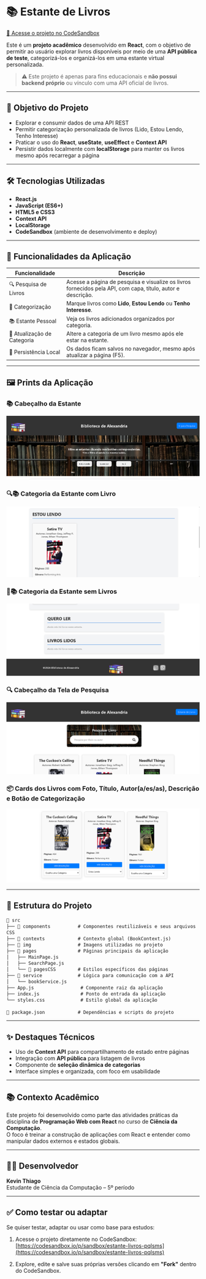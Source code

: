 # 📚 Estante de Livros

[🔗 Acesse o projeto no CodeSandbox](https://codesandbox.io/p/sandbox/estante-livros-pqlsms)

Este é um **projeto acadêmico** desenvolvido em **React**, com o objetivo de permitir ao usuário explorar livros disponíveis por meio de uma **API pública de teste**, categorizá-los e organizá-los em uma estante virtual personalizada.

> ⚠️ Este projeto é apenas para fins educacionais e **não possui backend próprio** ou vínculo com uma API oficial de livros.

---

## 🎯 Objetivo do Projeto

- Explorar e consumir dados de uma API REST  
- Permitir categorização personalizada de livros (Lido, Estou Lendo, Tenho Interesse)  
- Praticar o uso do **React**, **useState**, **useEffect** e **Context API**  
- Persistir dados localmente com **localStorage** para manter os livros mesmo após recarregar a página  

---

## 🛠️ Tecnologias Utilizadas

- **React.js**
- **JavaScript (ES6+)**
- **HTML5 e CSS3**
- **Context API**
- **LocalStorage**
- **CodeSandbox** (ambiente de desenvolvimento e deploy)

---

## 📄 Funcionalidades da Aplicação

| Funcionalidade | Descrição |
|----------------|-----------|
| 🔍 Pesquisa de Livros | Acesse a página de pesquisa e visualize os livros fornecidos pela API, com capa, título, autor e descrição. |
| 📌 Categorização | Marque livros como **Lido**, **Estou Lendo** ou **Tenho Interesse**. |
| 📚 Estante Pessoal | Veja os livros adicionados organizados por categoria. |
| 🔄 Atualização de Categoria | Altere a categoria de um livro mesmo após ele estar na estante. |
| 💾 Persistência Local | Os dados ficam salvos no navegador, mesmo após atualizar a página (F5). |

---

## 🖼️ Prints da Aplicação

### 📚 Cabeçalho da Estante
![Cabeçalho da Estante](prints/img1.png)

### 🔍📚 Categoria da Estante com Livro
![Categoria da Estante com Livro](prints/img2.png)

### 📑📚 Categoria da Estante sem Livros
![Categoria da Estante sem Livros](prints/img3.png)

### 🔍 Cabeçalho da Tela de Pesquisa
![Cabeçalho da Tela de Pesquisa](prints/img4.png)

### 📦 Cards dos Livros com Foto, Título, Autor(a/es/as), Descrição e Botão de Categorização
![Cards dos Livros com Foto, Título, Autor(a/es/as), Descrição e Botão de Categorização](prints/img5.png)

---

## 📁 Estrutura do Projeto

```plaintext
📁 src
├── 📂 components          # Componentes reutilizáveis e seus arquivos CSS
├── 📂 contexts            # Contexto global (BookContext.js)
├── 📂 img                 # Imagens utilizadas no projeto
├── 📂 pages               # Páginas principais da aplicação
│   ├── MainPage.js
│   ├── SearchPage.js
│   └── 📂 pagesCSS        # Estilos específicos das páginas
├── 📂 service             # Lógica para comunicação com a API
│   └── bookService.js
├── App.js                 # Componente raiz da aplicação
├── index.js               # Ponto de entrada da aplicação
└── styles.css             # Estilo global da aplicação

📄 package.json            # Dependências e scripts do projeto
```
---

## ✨ Destaques Técnicos

- Uso de **Context API** para compartilhamento de estado entre páginas  
- Integração com **API pública** para listagem de livros  
- Componente de **seleção dinâmica de categorias**  
- Interface simples e organizada, com foco em usabilidade  

---

## 📚 Contexto Acadêmico

Este projeto foi desenvolvido como parte das atividades práticas da disciplina de **Programação Web com React** no curso de **Ciência da Computação**.  
O foco é treinar a construção de aplicações com React e entender como manipular dados externos e estados globais.

---

## 👨‍💻 Desenvolvedor

**Kevin Thiago**  
Estudante de Ciência da Computação – 5º período  

---

## ✅ Como testar ou adaptar

Se quiser testar, adaptar ou usar como base para estudos:

1. Acesse o projeto diretamente no CodeSandbox:  
   [https://codesandbox.io/p/sandbox/estante-livros-pqlsms](https://codesandbox.io/p/sandbox/estante-livros-pqlsms)

2. Explore, edite e salve suas próprias versões clicando em **"Fork"** dentro do CodeSandbox.
